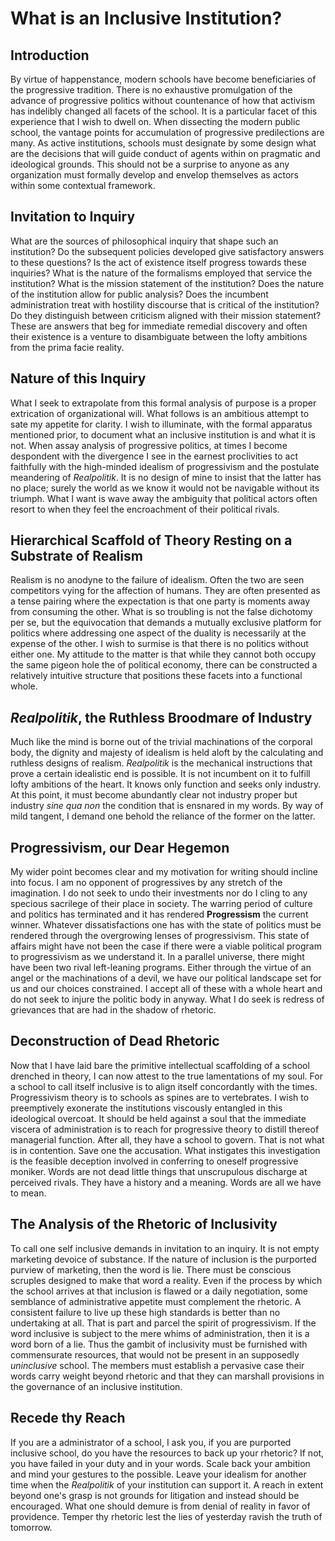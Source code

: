 # What is an Inclusive Institution?

## Introduction

By virtue of happenstance, modern schools have become beneficiaries of the progressive tradition. There is no exhaustive promulgation of the advance of progressive politics without countenance of how that activism has indelibly changed all facets of the school. It is a particular facet of this experience that I wish to dwell on. When dissecting the modern public school, the vantage points for accumulation of progressive predilections are many. As active institutions, schools must designate by some design what are the decisions that will guide conduct of agents within on pragmatic and ideological grounds. This should not be a surprise to anyone as any organization must formally develop and envelop themselves as actors within some contextual framework.

## Invitation to Inquiry

What are the sources of philosophical inquiry that shape such an institution? Do the subsequent policies developed give satisfactory answers to these questions? Is the act of existence itself progress towards these inquiries? What is the nature of the formalisms employed that service the institution? What is the mission statement of the institution? Does the nature of the institution allow for public analysis? Does the incumbent administration treat with hostility discourse that is critical of the institution? Do they distinguish between criticism aligned with their mission statement? These are answers that beg for immediate remedial discovery and often their existence is a venture to disambiguate between the lofty ambitions from the prima facie reality.

## Nature of this Inquiry

What I seek to extrapolate from this formal analysis of purpose is a proper extrication of organizational will. What follows is an ambitious attempt to sate my appetite for clarity. I wish to illuminate, with the formal apparatus mentioned prior, to document what an inclusive institution is and what it is not. When assay analysis of progressive politics, at times I become despondent with the divergence I see in the earnest proclivities to act faithfully with the high-minded idealism of progressivism and the postulate meandering of *Realpolitik*. It is no design of mine to insist that the latter has no place; surely the world as we know it would not be navigable without its triumph. What I want is wave away the ambiguity that political actors often resort to when they feel the encroachment of their political rivals.

## Hierarchical Scaffold of Theory Resting on a Substrate of Realism

Realism is no anodyne to the failure of idealism. Often the two are seen competitors vying for the affection of humans. They are often presented as a tense pairing where the expectation is that one party is moments away from consuming the other. What is so troubling is not the false dichotomy per se, but the equivocation that demands a mutually exclusive platform for politics where addressing one aspect of the duality is necessarily at the expense of the other. I wish to surmise is that there is no politics without either one. My attitude to the matter is that while they cannot both occupy the same pigeon hole the of political economy, there can be constructed a relatively intuitive structure that positions these facets into a functional whole.

## *Realpolitik*, the Ruthless Broodmare of Industry

Much like the mind is borne out of the trivial machinations of the corporal body, the dignity and majesty of idealism is held aloft by the calculating and ruthless designs of realism. *Realpolitik* is the mechanical instructions that prove a certain idealistic end is possible. It is not incumbent on it to fulfill lofty ambitions of the heart. It knows only function and seeks only industry. At this point, it must become abundantly clear not industry proper but industry *sine qua non* the condition that is ensnared in my words. By way of mild tangent, I demand one behold the reliance of the former on the latter.

## Progressivism, our Dear Hegemon

My wider point becomes clear and my motivation for writing should incline into focus. I am no opponent of progressives by any stretch of the imagination. I do not seek to undo their investments nor do I cling to any specious sacrilege of their place in society. The warring period of culture and politics has terminated and it has rendered **Progressism** the current winner. Whatever dissatisfactions one has with the state of politics must be rendered through the overgrowing lenses of progressivism. This state of affairs might have not been the case if there were a viable political program to progressivism as we understand it. In a parallel universe, there might have been two rival left-leaning programs. Either through the virtue of an angel or the machinations of a devil, we have our political landscape set for us and our choices constrained. I accept all of these with a whole heart and do not seek to injure the politic body in anyway. What I do seek is redress of grievances that are had in the shadow of rhetoric.

## Deconstruction of Dead Rhetoric

Now that I have laid bare the primitive intellectual scaffolding of a school drenched in theory, I can now attest to the true lamentations of my soul. For a school to call itself inclusive is to align itself concordantly with the times. Progressivism theory is to schools as spines are to vertebrates. I wish to preemptively exonerate the institutions viscously entangled in this ideological overcoat. It should be held against a soul that the immediate viscera of administration is to reach for progressive theory to distill thereof managerial function. After all, they have a school to govern. That is not what is in contention. Save one the accusation. What instigates this investigation is the feasible deception involved in conferring to oneself progressive moniker. Words are not dead little things that unscrupulous discharge at perceived rivals. They have a history and a meaning. Words are all we have to mean.

## The Analysis of the Rhetoric of Inclusivity

To call one self inclusive demands in invitation to an inquiry. It is not empty marketing devoice of substance. If the nature of inclusion is the purported purview of marketing, then the word is lie. There must be conscious scruples designed to make that word a reality. Even if the process by which the school arrives at that inclusion is flawed or a daily negotiation, some semblance of administrative appetite must complement the rhetoric. A consistent failure to live up these high standards is better than no undertaking at all. That is part and parcel the spirit of progressivism. If the word inclusive is subject to the mere whims of administration, then it is a word born of a lie. Thus the gambit of inclusivity must be furnished with commensurate resources, that would not be present in an supposedly *uninclusive* school. The members must establish a pervasive case their words carry weight beyond rhetoric and that they can marshall provisions in the governance of an inclusive institution.

## Recede thy Reach

If you are a administrator of a school, I ask you, if you are purported inclusive school, do you have the resources to back up your rhetoric? If not, you have failed in your duty and in your words. Scale back your ambition and mind your gestures to the possible. Leave your idealism for another time when the *Realpolitik* of your institution can support it. A reach in extent beyond one's grasp is not grounds for litigation and instead should be encouraged. What one should demure is from denial of reality in favor of providence. Temper thy rhetoric lest the lies of yesterday ravish the truth of tomorrow.
